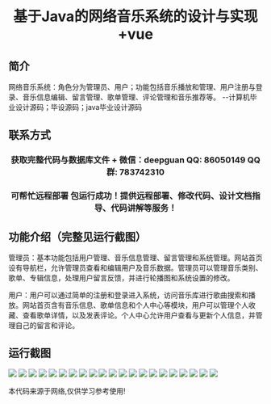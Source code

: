 <p><h1 align="center">基于Java的网络音乐系统的设计与实现+vue</h1></p>

## 简介
网络音乐系统：角色分为管理员、用户；功能包括音乐播放和管理、用户注册与登录、音乐信息编辑、留言管理、歌单管理、评论管理和音乐推荐等。    --计算机毕业设计源码；毕设源码；java毕业设计源码


## 联系方式
<p><h3 align="center">获取完整代码与数据库文件 + 微信：deepguan QQ: 86050149 QQ群: 783742310</h3></p>
<p><h3 align="center">可帮忙远程部署 包运行成功！提供远程部署、修改代码、设计文档指导、代码讲解等服务！</h3></p>

## 功能介绍（完整见运行截图）
管理员：基本功能包括用户管理、音乐信息管理、留言管理和系统管理。网站首页设有导航栏，允许管理员查看和编辑用户及音乐数据。管理员可以管理音乐类别、歌单、专辑信息，处理用户留言反馈，并进行轮播图和系统设置的修改。

用户：用户可以通过简单的注册和登录进入系统，访问音乐库进行歌曲搜索和播放。网站首页含有音乐信息、歌单信息和个人中心等模块，用户可以管理个人收藏、查看歌单详情，以及发表评论。个人中心允许用户查看与更新个人信息，并管理自己的留言和评论。


## 运行截图
![](img/001.jpg)
![](img/002.jpg)
![](img/003.jpg)
![](img/004.jpg)
![](img/005.jpg)
![](img/006.jpg)
![](img/007.jpg)
![](img/008.jpg)
![](img/009.jpg)
![](img/010.jpg)
![](img/011.jpg)
![](img/012.jpg)
![](img/013.jpg)
![](img/014.jpg)
![](img/015.jpg)
![](img/016.jpg)
![](img/017.jpg)
![](img/018.jpg)
![](img/019.jpg)
![](img/020.jpg)
![](img/021.jpg)

<p>本代码来源于网络,仅供学习参考使用!</p>

